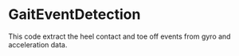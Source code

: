 # GaitEventDetection
This code extract the heel contact and toe off events from gyro and acceleration data. 
